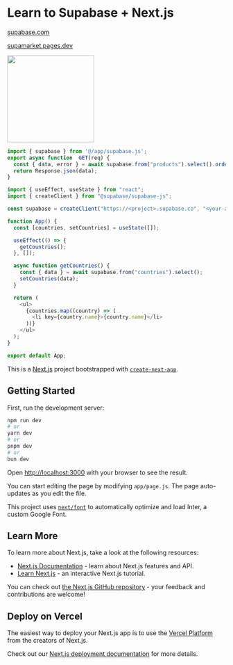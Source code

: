 # Learn to Supabase + Next.js

[supabase.com](https://supabase.com)

[supamarket.pages.dev](https://supamarket.pages.dev)


<img src="https://supabase.com/docs/_next/image?url=%2Fdocs%2Fsupabase-dark.svg&w=96&q=75" width="200">

```js
import { supabase } from '@/app/supabase.js';
export async function  GET(req) {
  const { data, error } = await supabase.from("products").select().order( id, { ascending: asc });
  return Response.json(data);
}
```

```js
import { useEffect, useState } from "react";
import { createClient } from "@supabase/supabase-js";

const supabase = createClient("https://<project>.supabase.co", "<your-anon-key>");

function App() {
  const [countries, setCountries] = useState([]);

  useEffect(() => {
    getCountries();
  }, []);

  async function getCountries() {
    const { data } = await supabase.from("countries").select();
    setCountries(data);
  }

  return (
    <ul>
      {countries.map((country) => (
        <li key={country.name}>{country.name}</li>
      ))}
    </ul>
  );
}

export default App;
```


This is a [Next.js](https://nextjs.org/) project bootstrapped with [`create-next-app`](https://github.com/vercel/next.js/tree/canary/packages/create-next-app).

## Getting Started

First, run the development server:

```bash
npm run dev
# or
yarn dev
# or
pnpm dev
# or
bun dev
```

Open [http://localhost:3000](http://localhost:3000) with your browser to see the result.

You can start editing the page by modifying `app/page.js`. The page auto-updates as you edit the file.

This project uses [`next/font`](https://nextjs.org/docs/basic-features/font-optimization) to automatically optimize and load Inter, a custom Google Font.

## Learn More

To learn more about Next.js, take a look at the following resources:

- [Next.js Documentation](https://nextjs.org/docs) - learn about Next.js features and API.
- [Learn Next.js](https://nextjs.org/learn) - an interactive Next.js tutorial.

You can check out [the Next.js GitHub repository](https://github.com/vercel/next.js/) - your feedback and contributions are welcome!

## Deploy on Vercel

The easiest way to deploy your Next.js app is to use the [Vercel Platform](https://vercel.com/new?utm_medium=default-template&filter=next.js&utm_source=create-next-app&utm_campaign=create-next-app-readme) from the creators of Next.js.

Check out our [Next.js deployment documentation](https://nextjs.org/docs/deployment) for more details.
